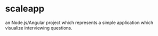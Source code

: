 # scaleapp
an Node.js/Angular project which represents a simple application which visualize interviewing questions.
